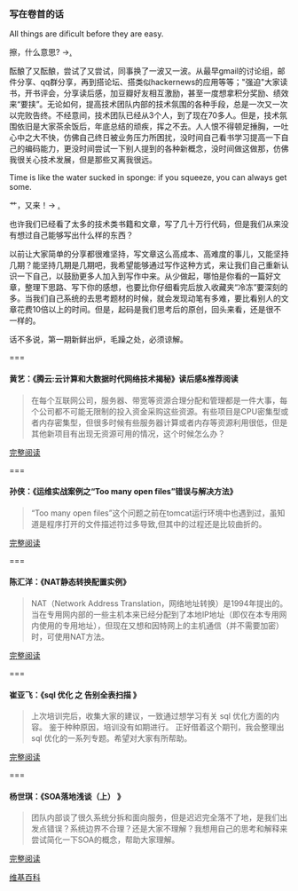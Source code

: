 ### 写在卷首的话

All things are dificult before they are easy.

擦，什么意思? ->[.](http://baike.baidu.com/item/%E4%B8%87%E4%BA%8B%E5%BC%80%E5%A4%B4%E9%9A%BE?fr=aladdin)

酝酿了又酝酿，尝试了又尝试，同事换了一波又一波。从最早gmail的讨论组，邮件分享、qq群分享，再到搭论坛、搭类似hackernews的应用等等；"强迫"大家读书，开书评会，分享读后感，加豆瓣好友相互激励，甚至一度想拿积分奖励、绩效来“要挟”。无论如何，提高技术团队内部的技术氛围的各种手段，总是一次又一次以完败告终。不经意间，技术团队已经从3个人，到了现在70多人。但是，技术氛围依旧是大家茶余饭后，年底总结的顽疾，挥之不去。人人恨不得顿足捶胸，一吐心中之大不快，仿佛自己终日被业务压力所困扰，没时间自己看书学习提高一下自己的编码能力，更没时间尝试一下别人提到的各种新概念，没时间做这做那，仿佛我很关心技术发展，但是那些又离我很远。

Time is like the water sucked in sponge: if you squeeze, you can always get some. 

艹，又来！-> [.](http://www.baidu.com/s?ie=utf-8&f=8&rsv_bp=1&rsv_idx=1&tn=365tiyan_pg&wd=Time%20is%20like%20the%20water%20sucked%20in%20sponge%3A%20if%20you%20squeeze%2C%20you%20can%20always%20get%20some.&rsv_pq=f800c30a0000d73d&rsv_t=34fctY97K7tx6WChZs%2BsqEzrwTQpkqoqk6GX%2BgGiiohrEIdMykKz&rsv_enter=1&rsv_sug3=2&rsv_sug4=56&rsv_sug1=1&rsv_sug2=0&inputT=777&rsv_sug=1&bs=%E8%8B%B1%E6%96%87%E8%B0%9A%E8%AF%AD%20%E6%97%B6%E9%97%B4%E7%B1%BB)

也许我们已经看了太多的技术类书籍和文章，写了几十万行代码，但是我们从来没有想过自己能够写出什么样的东西？

以前让大家简单的分享都很难坚持，写文章这么高成本、高难度的事儿，又能坚持几期？能坚持几期是几期吧，我希望能够通过写作这种方式，来让我们自己重新认识一下自己，以鼓励更多人加入到写作中来。从少做起，哪怕是你看的一篇好文章，整理下思路、写下你的感想，也要比你仔细看完后放入收藏夹“冷冻”要深刻的多。当我们自己系统的去思考题材的时候，就会发现动笔有多难，要比看别人的文章花费10倍以上的时间。但是，起码是我们思考后的原创，回头来看，还是很不一样的。

话不多说，第一期新鲜出炉，毛躁之处，必须谅解。

===



#### 黄艺：《腾云:云计算和大数据时代网络技术揭秘》读后感&推荐阅读

>在每个互联网公司，服务器、带宽等资源合理分配和管理都是一件大事，每个公司都不可能无限制的投入资金采购这些资源。有些项目是CPU密集型或者内存密集型，但很多时候有些服务器计算或者内存等资源利用很低，但是其他新项目有出现无资源可用的情况，这个时候怎么办？

[完整阅读](http://note.youdao.com/share/?id=e9d00700ebe671c6de8edc9266af94b6&type=note)

===

#### 孙侠：《运维实战案例之“Too many open files”错误与解决方法》

> “Too many open files”这个问题之前在tomcat运行环境中也遇到过，虽知道是程序打开的文件描述符过多导致,但其中的过程还是比较曲折的。

[完整阅读](http://note.youdao.com/share/?id=1778b0ac9ab42d6f29367d7a14e3752e&type=note)

===


#### 陈汇洋：《NAT静态转换配置实例》

> NAT（Network Address Translation，网络地址转换）是1994年提出的。当在专用网内部的一些主机本来已经分配到了本地IP地址（即仅在本专用网内使用的专用地址），但现在又想和因特网上的主机通信（并不需要加密）时，可使用NAT方法。

[完整阅读](http://note.youdao.com/share/?id=75e9e85997151ef5619746cbfc13c28b&type=note)

===

#### 崔亚飞：《sql 优化 之 告别全表扫描 》

> 上次培训完后，收集大家的建议，一致通过想学习有关 sql 优化方面的内容。  鉴于种种原因，培训没有如期进行。 正好借着这个期刊，我会整理出 sql 优化的一系列专题。希望对大家有所帮助。

[完整阅读](https://app.yinxiang.com/shard/s18/sh/802f806d-3e89-4965-a471-dfb78014a080/5a829a310536b634) 

===


#### 杨世琪：《SOA落地浅谈（上） 》

> 团队内部谈了很久系统分拆和面向服务，但是迟迟完全落不了地，是我们出发点错误？系统边界不合理？还是大家不理解？我想用自己的思考和解释来尝试简化一下SOA的概念，帮助大家理解。

[完整阅读](https://github.com/yangshiqi/wiki/blob/master/ysq/soa.md)


[维基百科](https://zh.wikipedia.org/wiki/Markdown)